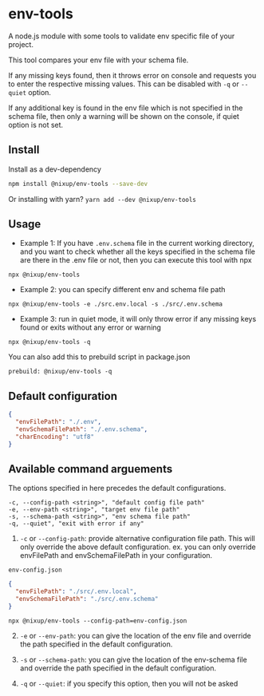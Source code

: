# env-tools

A node.js module with some tools to validate env specific file of your project.

This tool compares your env file with your schema file.

If any missing keys found, then it throws error on console and requests you to enter the respective missing values.
This can be disabled with `-q` or `--quiet` option.

If any additional key is found in the env file which is not specified in the schema file,
then only a warning will be shown on the console, if quiet option is not set.

## Install

Install as a dev-dependency

```bash
npm install @nixup/env-tools --save-dev
```

Or installing with yarn? `yarn add --dev @nixup/env-tools`

## Usage

- Example 1:
  If you have `.env.schema` file in the current working directory,
  and you want to check whether all the keys specified in the schema file are there in the .env file or not,
  then you can execute this tool with npx

```
npx @nixup/env-tools
```

- Example 2:
  you can specify different env and schema file path

```
npx @nixup/env-tools -e ./src.env.local -s ./src/.env.schema
```

- Example 3:
  run in quiet mode, it will only throw error if any missing keys found or exits without any error or warning

```
npx @nixup/env-tools -q
```

You can also add this to prebuild script in package.json

```
prebuild: @nixup/env-tools -q
```

## Default configuration

```json
{
  "envFilePath": "./.env",
  "envSchemaFilePath": "./.env.schema",
  "charEncoding": "utf8"
}
```

## Available command arguements

The options specified in here precedes the default configurations.

```
-c, --config-path <string>", "default config file path"
-e, --env-path <string>", "target env file path"
-s, --schema-path <string>", "env schema file path"
-q, --quiet", "exit with error if any"
```

1. `-c` or `--config-path`: provide alternative configuration file path. This will only override the above default configuration.
   ex. you can only override envFilePath and envSchemaFilePath in your configuration.

`env-config.json`

```json
{
  "envFilePath": "./src/.env.local",
  "envSchemaFilePath": "./src/.env.schema"
}
```

```
npx @nixup/env-tools --config-path=env-config.json
```

2. `-e` or `--env-path`: you can give the location of the env file and override the path specified in the default configuration.

3. `-s` or `--schema-path`: you can give the location of the env-schema file and override the path specified in the default configuration.

4. `-q` or `--quiet`: if you specify this option, then you will not be asked
